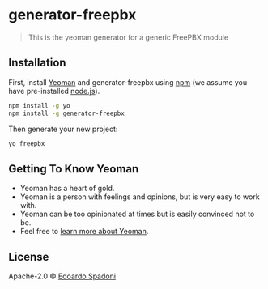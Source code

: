 # generator-freepbx
> This is the yeoman generator for a generic FreePBX module

## Installation

First, install [Yeoman](http://yeoman.io) and generator-freepbx using [npm](https://www.npmjs.com/) (we assume you have pre-installed [node.js](https://nodejs.org/)).

```bash
npm install -g yo
npm install -g generator-freepbx
```

Then generate your new project:

```bash
yo freepbx
```

## Getting To Know Yeoman

 * Yeoman has a heart of gold.
 * Yeoman is a person with feelings and opinions, but is very easy to work with.
 * Yeoman can be too opinionated at times but is easily convinced not to be.
 * Feel free to [learn more about Yeoman](http://yeoman.io/).

## License

Apache-2.0 © [Edoardo Spadoni]()


[npm-image]: https://badge.fury.io/js/generator-freepbx.svg
[npm-url]: https://npmjs.org/package/generator-freepbx
[travis-image]: https://travis-ci.org/edospadoni/generator-freepbx.svg?branch=master
[travis-url]: https://travis-ci.org/edospadoni/generator-freepbx
[daviddm-image]: https://david-dm.org/edospadoni/generator-freepbx.svg?theme=shields.io
[daviddm-url]: https://david-dm.org/edospadoni/generator-freepbx
